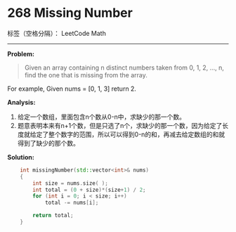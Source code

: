 ﻿# 268 Missing Number

标签（空格分隔）： LeetCode Math

---

**Problem:**
>   Given an array containing n distinct numbers taken from 0, 1, 2, ..., n, find the one that is missing from the array.
>
For example,
Given nums = [0, 1, 3] return 2.

**Analysis:**

 1. 给定一个数组，里面包含n个数从0-n中，求缺少的那一个数。
 2. 题意表明本来有n+1个数，但是只选了n个，求缺少的那一个数，因为给定了长度就给定了整个数字的范围，所以可以得到0-n的和，再减去给定数组的和就得到了缺少的那个数。

**Solution:**
```cpp
	int missingNumber(std::vector<int>& nums)
	{
		int size = nums.size( );
		int total = (0 + size)*(size+1) / 2;
		for (int i = 0; i < size; i++)
			total -= nums[i];

		return total;
	}
```
 
